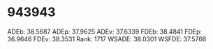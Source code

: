# 943943

ADEb: 38.5687
ADEp: 37.9625
ADEv: 37.6339
FDEb: 38.4841
FDEp: 36.9646
FDEv: 38.3531
Rank: 1717
WSADE: 38.0301
WSFDE: 37.5766
